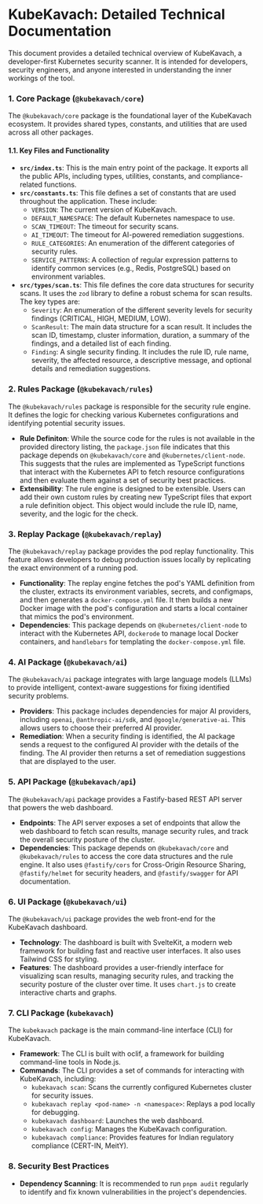 
# KubeKavach: Detailed Technical Documentation

This document provides a detailed technical overview of KubeKavach, a developer-first Kubernetes security scanner. It is intended for developers, security engineers, and anyone interested in understanding the inner workings of the tool.

### 1. Core Package (`@kubekavach/core`)

The `@kubekavach/core` package is the foundational layer of the KubeKavach ecosystem. It provides shared types, constants, and utilities that are used across all other packages.

#### 1.1. Key Files and Functionality

*   **`src/index.ts`**: This is the main entry point of the package. It exports all the public APIs, including types, utilities, constants, and compliance-related functions.
*   **`src/constants.ts`**: This file defines a set of constants that are used throughout the application. These include:
    *   `VERSION`: The current version of KubeKavach.
    *   `DEFAULT_NAMESPACE`: The default Kubernetes namespace to use.
    *   `SCAN_TIMEOUT`: The timeout for security scans.
    *   `AI_TIMEOUT`: The timeout for AI-powered remediation suggestions.
    *   `RULE_CATEGORIES`: An enumeration of the different categories of security rules.
    *   `SERVICE_PATTERNS`: A collection of regular expression patterns to identify common services (e.g., Redis, PostgreSQL) based on environment variables.
*   **`src/types/scan.ts`**: This file defines the core data structures for security scans. It uses the `zod` library to define a robust schema for scan results. The key types are:
    *   `Severity`: An enumeration of the different severity levels for security findings (CRITICAL, HIGH, MEDIUM, LOW).
    *   `ScanResult`: The main data structure for a scan result. It includes the scan ID, timestamp, cluster information, duration, a summary of the findings, and a detailed list of each finding.
    *   `Finding`: A single security finding. It includes the rule ID, rule name, severity, the affected resource, a descriptive message, and optional details and remediation suggestions.

### 2. Rules Package (`@kubekavach/rules`)

The `@kubekavach/rules` package is responsible for the security rule engine. It defines the logic for checking various Kubernetes configurations and identifying potential security issues.

*   **Rule Definiton**: While the source code for the rules is not available in the provided directory listing, the `package.json` file indicates that this package depends on `@kubekavach/core` and `@kubernetes/client-node`. This suggests that the rules are implemented as TypeScript functions that interact with the Kubernetes API to fetch resource configurations and then evaluate them against a set of security best practices.
*   **Extensibility**: The rule engine is designed to be extensible. Users can add their own custom rules by creating new TypeScript files that export a rule definition object. This object would include the rule ID, name, severity, and the logic for the check.

### 3. Replay Package (`@kubekavach/replay`)

The `@kubekavach/replay` package provides the pod replay functionality. This feature allows developers to debug production issues locally by replicating the exact environment of a running pod.

*   **Functionality**: The replay engine fetches the pod's YAML definition from the cluster, extracts its environment variables, secrets, and configmaps, and then generates a `docker-compose.yml` file. It then builds a new Docker image with the pod's configuration and starts a local container that mimics the pod's environment.
*   **Dependencies**: This package depends on `@kubernetes/client-node` to interact with the Kubernetes API, `dockerode` to manage local Docker containers, and `handlebars` for templating the `docker-compose.yml` file.

### 4. AI Package (`@kubekavach/ai`)

The `@kubekavach/ai` package integrates with large language models (LLMs) to provide intelligent, context-aware suggestions for fixing identified security problems.

*   **Providers**: This package includes dependencies for major AI providers, including `openai`, `@anthropic-ai/sdk`, and `@google/generative-ai`. This allows users to choose their preferred AI provider.
*   **Remediation**: When a security finding is identified, the AI package sends a request to the configured AI provider with the details of the finding. The AI provider then returns a set of remediation suggestions that are displayed to the user.

### 5. API Package (`@kubekavach/api`)

The `@kubekavach/api` package provides a Fastify-based REST API server that powers the web dashboard.

*   **Endpoints**: The API server exposes a set of endpoints that allow the web dashboard to fetch scan results, manage security rules, and track the overall security posture of the cluster.
*   **Dependencies**: This package depends on `@kubekavach/core` and `@kubekavach/rules` to access the core data structures and the rule engine. It also uses `@fastify/cors` for Cross-Origin Resource Sharing, `@fastify/helmet` for security headers, and `@fastify/swagger` for API documentation.

### 6. UI Package (`@kubekavach/ui`)

The `@kubekavach/ui` package provides the web front-end for the KubeKavach dashboard.

*   **Technology**: The dashboard is built with SvelteKit, a modern web framework for building fast and reactive user interfaces. It also uses Tailwind CSS for styling.
*   **Features**: The dashboard provides a user-friendly interface for visualizing scan results, managing security rules, and tracking the security posture of the cluster over time. It uses `chart.js` to create interactive charts and graphs.

### 7. CLI Package (`kubekavach`)

The `kubekavach` package is the main command-line interface (CLI) for KubeKavach.

*   **Framework**: The CLI is built with oclif, a framework for building command-line tools in Node.js.
*   **Commands**: The CLI provides a set of commands for interacting with KubeKavach, including:
    *   `kubekavach scan`: Scans the currently configured Kubernetes cluster for security issues.
    *   `kubekavach replay <pod-name> -n <namespace>`: Replays a pod locally for debugging.
    *   `kubekavach dashboard`: Launches the web dashboard.
    *   `kubekavach config`: Manages the KubeKavach configuration.
    *   `kubekavach compliance`: Provides features for Indian regulatory compliance (CERT-IN, MeitY).

### 8. Security Best Practices

*   **Dependency Scanning**: It is recommended to run `pnpm audit` regularly to identify and fix known vulnerabilities in the project's dependencies.
